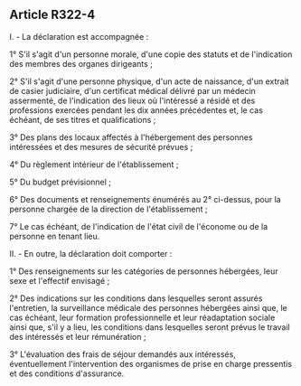 ## Article R322-4

I. - La déclaration est accompagnée :

1° S'il s'agit d'un personne morale, d'une copie des statuts et de l'indication des membres des organes
dirigeants ;


2° S'il s'agit d'une personne physique, d'un acte de naissance, d'un extrait de casier judiciaire, d'un certificat
médical délivré par un médecin assermenté, de l'indication des lieux où l'intéressé a résidé et des professions
exercées pendant les dix années précédentes et, le cas échéant, de ses titres et qualifications ;

3° Des plans des locaux affectés à l'hébergement des personnes intéressées et des mesures de sécurité
prévues ;

4° Du règlement intérieur de l'établissement ;

5° Du budget prévisionnel ;

6° Des documents et renseignements énumérés au 2° ci-dessus, pour la personne chargée de la direction de
l'établissement ;

7° Le cas échéant, de l'indication de l'état civil de l'économe ou de la personne en tenant lieu.

II. - En outre, la déclaration doit comporter :

1° Des renseignements sur les catégories de personnes hébergées, leur sexe et l'effectif envisagé ;

2° Des indications sur les conditions dans lesquelles seront assurés l'entretien, la surveillance médicale
des personnes hébergées ainsi que, le cas échéant, leur formation professionnelle et leur réadaptation
sociale ainsi que, s'il y a lieu, les conditions dans lesquelles seront prévus le travail des intéressés et leur
rémunération ;

3° L'évaluation des frais de séjour demandés aux intéressés, éventuellement l'intervention des organismes de
prise en charge pressentis et des conditions d'assurance.

